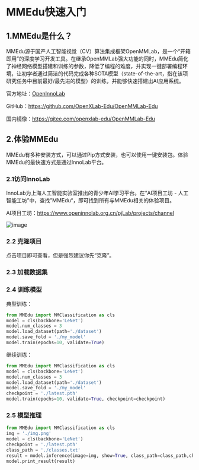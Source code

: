 # MMEdu快速入门

## 1.MMEdu是什么？

MMEdu源于国产人工智能视觉（CV）算法集成框架OpenMMLab，是一个“开箱即用”的深度学习开发工具。在继承OpenMMLab强大功能的同时，MMEdu简化了神经网络模型搭建和训练的参数，降低了编程的难度，并实现一键部署编程环境，让初学者通过简洁的代码完成各种SOTA模型（state-of-the-art，指在该项研究任务中目前最好/最先进的模型）的训练，并能够快速搭建出AI应用系统。 

官方地址：[OpenInnoLab](https://www.openinnolab.org.cn/pjEdu/xedu)

GitHub：https://github.com/OpenXLab-Edu/OpenMMLab-Edu 

国内镜像：https://gitee.com/openxlab-edu/OpenMMLab-Edu

## 2.体验MMEdu

MMEdu有多种安装方式，可以通过Pip方式安装，也可以使用一键安装包。体验MMEdu的最快速方式是通过InnoLab平台。

### 2.1访问InnoLab

InnoLab为上海人工智能实验室推出的青少年AI学习平台。在“AI项目工坊 - 人工智能工坊”中，查找”MMEdu“，即可找到所有与MMEdu相关的体验项目。

AI项目工坊：https://www.openinnolab.org.cn/pjLab/projects/channel

![image](../iamges/mmedu/quick_start_01.png)

### 2.2 克隆项目

点击项目即可查看，但是强烈建议你先“克隆”。


### 2.3 加载数据集



### 2.4 训练模型

典型训练：

```python
from MMEdu import MMClassification as cls
model = cls(backbone='LeNet')
model.num_classes = 3
model.load_dataset(path='./dataset')
model.save_fold = './my_model'
model.train(epochs=10, validate=True)
```

继续训练：

```python
from MMEdu import MMClassification as cls
model = cls(backbone='LeNet')
model.num_classes = 3
model.load_dataset(path='./dataset')
model.save_fold = './my_model'
checkpoint = './latest.pth'
model.train(epochs=10, validate=True, checkpoint=checkpoint)
```

### 2.5 模型推理

```python
from MMEdu import MMClassification as cls
img = './img.png'
model = cls(backbone='LeNet')
checkpoint = './latest.pth'
class_path = './classes.txt'
result = model.inference(image=img, show=True, class_path=class_path,checkpoint = checkpoint)
model.print_result(result)
```

## 
